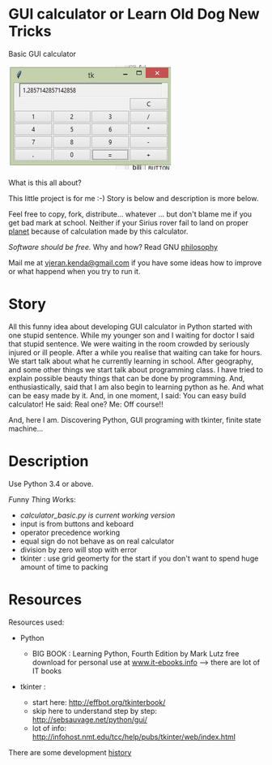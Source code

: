 # GUI calculator or Learn Old Dog New Tricks
Basic GUI calculator

![Image of calculator v0.02](https://github.com/VjeranKenda/calculator_basic/blob/master/calculator_basic_1.png)

What is this all about?

This little project is for me :-) Story is below and description is more below.

Feel free to copy, fork, distribute... whatever ... but don't blame me if you get bad mark at school. 
Neither if your Sirius rover fail to land on proper [planet](https://en.wikipedia.org/wiki/Sirius) because of calculation made by this calculator.

*Software should be free.* Why and how? Read GNU [philosophy](http://www.gnu.org/philosophy/free-sw.html)

Mail me at <vjeran.kenda@gmail.com> if you have some ideas how to improve or what happend when you try to run it. 

# Story
All this funny idea about developing GUI calculator in Python started with one stupid sentence. 
While my younger son and I waiting for doctor I said that stupid sentence. We were waiting in the room crowded by seriously injured or ill people. 
After a while you realise that waiting can take for hours. We start talk about what he currently learning in school. 
After geography, and some other things we start talk about programming class. I have tried to explain possible beauty things that can be done by programming. 
And, enthusiastically, said that I am also begin to learning python as he. And what can be easy made by it. 
And, in one moment, I said: You can easy build calculator! He said: Real one? Me: Off course!!

And, here I am. Discovering Python, GUI programing with tkinter, finite state machine...

# Description
Use Python 3.4 or above. 

*F*unny *T*hing *W*orks:
- *calculator_basic.py is current working version*
- input is from buttons and keboard
- operator precedence working
- equal sign do not behave as on real calculator
- division by zero will stop with error
- tkinter : use grid geomerty for the start if you don't want to spend huge amount of time to packing

# Resources
Resources used:
- Python
    - BIG BOOK : Learning Python, Fourth Edition by Mark Lutz
    free download for personal use at www.it-ebooks.info --> there are lot of IT books

- tkinter :
    - start here: http://effbot.org/tkinterbook/
    - skip here to understand step by step: http://sebsauvage.net/python/gui/
    - lot of info: http://infohost.nmt.edu/tcc/help/pubs/tkinter/web/index.html

There are some development [history](history)

